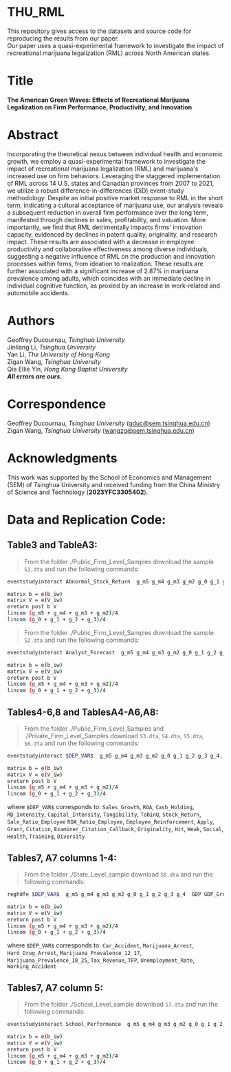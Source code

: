 # THU_RML
This repository gives access to the datasets and source code for reproducing the results from our paper. <br /> Our paper uses a quasi-experimental framework to investigate the impact of recreational marijuana legalization (RML) across North American states. 

# Title
**The American Green Waves: Effects of Recreational Marijuana Legalization on Firm Performance, Productivity, and Innovation**

# Abstract
Incorporating the theoretical nexus between individual health and economic growth, we employ a quasi-experimental framework to investigate the impact of recreational marijuana legalization (RML) and marijuana's increased use on firm behaviors. Leveraging the staggered implementation of RML across 14 U.S. states and Canadian provinces from 2007 to 2021, we utilize a robust difference-in-differences (DiD) event-study methodology. Despite an initial positive market response to RML in the short term, indicating a cultural acceptance of marijuana use, our analysis reveals a subsequent reduction in overall firm performance over the long term, manifested through declines in sales, profitability, and valuation. More importantly, we find that RML detrimentally impacts firms' innovation capacity, evidenced by declines in patent quality, originality, and research impact. These results are associated with a decrease in employee productivity and collaborative effectiveness among diverse individuals, suggesting a negative influence of RML on the production and innovation processes within firms, from ideation to realization. These results are further associated with a significant increase of 2.87\% in marijuana prevalence among adults, which coincides with an immediate decline in individual cognitive function, as proxied by an increase in work-related and automobile accidents.


# Authors
Geoffrey Ducournau, *Tsinghua University* <br />
Jinliang Li, *Tsinghua University* <br />
Yan Li, *The University of Hong Kong* <br />
Zigan Wang, *Tsinghua University* <br />
Qie Ellie Yin, *Hong Kong Baptist University* <br />
***All errors are ours.***

# Correspondence
Geoffrey Ducournau, *Tsinghua University* (gduc@sem.tsinghua.edu.cn) <br />
Zigan Wang, *Tsinghua University* (wangzg@sem.tsinghua.edu.cn)

# Acknowledgments
This work was supported by the School of Economics and Management (SEM) of Tsinghua University and received funding from the China Ministry of Science and Technology (**2023YFC3305402**).

# Data and Replication Code:
## Table3 and TableA3:
> From the folder ./Public_Firm_Level_Samples download the sample ```S1.dta``` and run the following commands:
```bash
eventstudyinteract Abnormal_Stock_Return  g_m5 g_m4 g_m3 g_m2 g_0 g_1 g_2 g_3 g_4, cohort(cohort) control_cohort(never_treat) covariates(GDP GDP_Growth Population Density Amihud_Illiq Returns_Volatility Holding_Returns Size PTBI PTBI_VOL Leverage Firm_Age) absorb(Firm Industry_Year) vce(cluster Industry_Year)

matrix b = e(b_iw)
matrix V = e(V_iw)
ereturn post b V
lincom (g_m5 + g_m4 + g_m3 + g_m2)/4
lincom (g_0 + g_1 + g_2 + g_3)/4
```
> From the folder ./Public_Firm_Level_Samples download the sample ```S2.dta``` and run the following commands:
```bash
eventstudyinteract Analyst_Forecast  g_m5 g_m4 g_m3 g_m2 g_0 g_1 g_2 g_3 g_4, cohort(cohort) control_cohort(never_treat) covariates(GDP GDP_Growth Population Density Size PTBI PTBI_VOL Leverage Firm_Age) absorb(Firm Industry_Year) vce(cluster Industry_Year)

matrix b = e(b_iw)
matrix V = e(V_iw)
ereturn post b V
lincom (g_m5 + g_m4 + g_m3 + g_m2)/4
lincom (g_0 + g_1 + g_2 + g_3)/4
```

## Tables4-6,8 and TablesA4-A6,A8:
> From the folder ./Public_Firm_Level_Samples and ./Private_Firm_Level_Samples download ```S3.dta```, ```S4.dta```, ```S5.dta```, ```S6.dta``` and run the following commands:
```bash 
eventstudyinteract $DEP_VAR$  g_m5 g_m4 g_m3 g_m2 g_0 g_1 g_2 g_3 g_4, cohort(cohort) control_cohort(never_treat) covariates(GDP GDP_Growth Population Density Size PTBI PTBI_VOL Leverage Firm_Age) absorb(Firm Industry_Year) vce(cluster Industry_Year)

matrix b = e(b_iw)
matrix V = e(V_iw)
ereturn post b V
lincom (g_m5 + g_m4 + g_m3 + g_m2)/4
lincom (g_0 + g_1 + g_2 + g_3)/4
```
where ```$DEP_VAR$``` corresponds to: ```Sales_Growth```, ```ROA```, ```Cash_Holding```, ```RD_Intensity```, ```Capital_Intensity```, ```Tangibility```, ```TobinQ```, ```Stock_Return```, ```Sale_Ratio_Employee``` ```ROA_Ratio_Employee```, ```Employee_Reinforcement```, ```Apply```, ```Grant```, ```Citation```, ```Examiner_Citation_Callback```, ```Originality```, ```Hit```, ```Weak```, ```Social```, ```Health```, ```Training```, ```Diversity```

## Tables7, A7 columns 1-4:
> From the folder ./State_Level_sample download ```S8.dta``` and run the following commands:
```bash 
reghdfe $DEP_VAR$  g_m5 g_m4 g_m3 g_m2 g_0 g_1 g_2 g_3 g_4  GDP GDP_Growth Population Density Police_Officers Religion_Index $DEP_VAR_L1$, absorb(State Year) vce(cluster State)

matrix b = e(b_iw)
matrix V = e(V_iw)
ereturn post b V
lincom (g_m5 + g_m4 + g_m3 + g_m2)/4
lincom (g_0 + g_1 + g_2 + g_3)/4
```
where  ```$DEP_VAR$``` corresponds to:  ```Car_Accident```, ```Marijuana_Arrest```, ```Hard_Drug_Arrest```, ```Marijuana_Prevalence_12_17```, ```Marijuana_Prevalence_18_25```, ```Tax_Revenue```, ```TFP```, ```Unemployment_Rate```, ```Working_Accident```

## Tables7, A7 column 5:
> From the folder ./School_Level_sample download ```S7.dta``` and run the following commands:
```bash
eventstudyinteract School_Performance  g_m5 g_m4 g_m3 g_m2 g_0 g_1 g_2 g_3 g_4, cohort(cohort) control_cohort(never_treat) covariates(GDP GDP_Growth Population Density Police_Officers Religion_Index Tuition_Fee Student Student_Ratio_Teacher School_Performance_L1) absorb(School Year) vce(cluster School)

matrix b = e(b_iw)
matrix V = e(V_iw)
ereturn post b V
lincom (g_m5 + g_m4 + g_m3 + g_m2)/4
lincom (g_0 + g_1 + g_2 + g_3)/4
```



 

